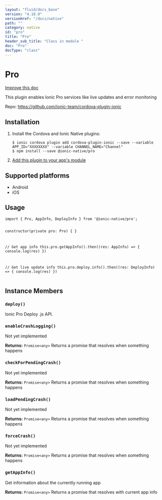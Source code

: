 ```yaml
---
layout: "fluid/docs_base"
version: "4.18.0"
versionHref: "/docs/native"
path: ""
category: native
id: "pro"
title: "Pro"
header_sub_title: "Class in module "
doc: "Pro"
docType: "class"
---
```


<h1 class="api-title">Pro</h1>

<a class="improve-v2-docs" href="http://github.com/ionic-team/ionic-native/edit/master/src/@ionic-native/plugins/pro/index.ts#L99">
  Improve this doc
</a>







<p>This plugin enables Ionic Pro services like live updates and error monitoring</p>


<p>Repo:
  <a href="https://github.com/ionic-team/cordova-plugin-ionic">
    https://github.com/ionic-team/cordova-plugin-ionic
  </a>
</p>


<h2><a class="anchor" name="installation" href="#installation"></a>Installation</h2>
<ol class="installation">
  <li>Install the Cordova and Ionic Native plugins:<br>
    <pre><code class="nohighlight">$ ionic cordova plugin add cordova-plugin-ionic --save --variable APP_ID="XXXXXXXX" --variable CHANNEL_NAME="Channel"
$ npm install --save @ionic-native/pro
</code></pre>
  </li>
  <li><a href="https://ionicframework.com/docs/native/#Add_Plugins_to_Your_App_Module">Add this plugin to your app's module</a></li>
</ol>



<h2><a class="anchor" name="platforms" href="#platforms"></a>Supported platforms</h2>
<ul>
  <li>Android</li><li>iOS</li>
</ul>






<h2><a class="anchor" name="usage" href="#usage"></a>Usage</h2>
<pre><code class="lang-typescript">import { Pro, AppInfo, DeployInfo } from &#39;@ionic-native/pro&#39;;


constructor(private pro: Pro) { }

// Get app info
this.pro.getAppInfo().then((res: AppInfo) =&gt; {
  console.log(res)
})

// Get live update info
this.pro.deploy.info().then((res: DeployInfo) =&gt; {
  console.log(res)
})
</code></pre>








<h2><a class="anchor" name="instance-members" href="#instance-members"></a>Instance Members</h2>
<h3><a class="anchor" name="deploy" href="#deploy"></a><code>deploy()</code></h3>




Ionic Pro Deploy .js API.



<h3><a class="anchor" name="enableCrashLogging" href="#enableCrashLogging"></a><code>enableCrashLogging()</code></h3>


Not yet implemented


<div class="return-value" markdown="1">
  <i class="icon ion-arrow-return-left"></i>
  <b>Returns:</b> <code>Promise&lt;any&gt;</code> Returns a promise that resolves when something happens
</div><h3><a class="anchor" name="checkForPendingCrash" href="#checkForPendingCrash"></a><code>checkForPendingCrash()</code></h3>


Not yet implemented


<div class="return-value" markdown="1">
  <i class="icon ion-arrow-return-left"></i>
  <b>Returns:</b> <code>Promise&lt;any&gt;</code> Returns a promise that resolves when something happens
</div><h3><a class="anchor" name="loadPendingCrash" href="#loadPendingCrash"></a><code>loadPendingCrash()</code></h3>


Not yet implemented


<div class="return-value" markdown="1">
  <i class="icon ion-arrow-return-left"></i>
  <b>Returns:</b> <code>Promise&lt;any&gt;</code> Returns a promise that resolves when something happens
</div><h3><a class="anchor" name="forceCrash" href="#forceCrash"></a><code>forceCrash()</code></h3>


Not yet implemented


<div class="return-value" markdown="1">
  <i class="icon ion-arrow-return-left"></i>
  <b>Returns:</b> <code>Promise&lt;any&gt;</code> Returns a promise that resolves when something happens
</div><h3><a class="anchor" name="getAppInfo" href="#getAppInfo"></a><code>getAppInfo()</code></h3>


Get information about the currently running app


<div class="return-value" markdown="1">
  <i class="icon ion-arrow-return-left"></i>
  <b>Returns:</b> <code>Promise&lt;any&gt;</code> Returns a promise that resolves with current app info
</div>






